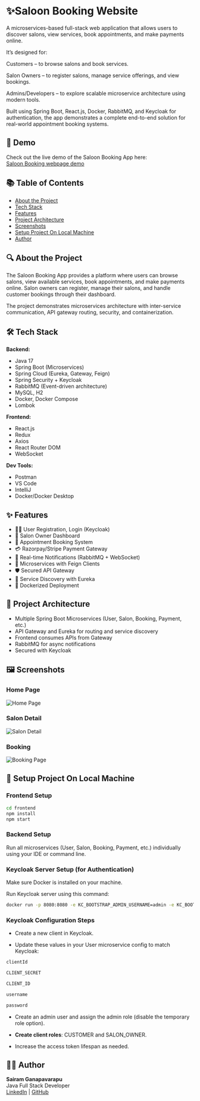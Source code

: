 
# ✨Saloon Booking Website

A microservices-based full-stack web application that allows users to discover salons, view services, book appointments, and make payments online.

It’s designed for:

Customers – to browse salons and book services.

Salon Owners – to register salons, manage service offerings, and view bookings.

Admins/Developers – to explore scalable microservice architecture using modern tools.

Built using Spring Boot, React.js, Docker, RabbitMQ, and Keycloak for authentication, the app demonstrates a complete end-to-end solution for real-world appointment booking systems.

## 🔗 Demo

Check out the live demo of the Saloon Booking App here:  
[Saloon Booking webpage demo](https://styluno.netlify.app/)

## 📚 Table of Contents

- [About the Project](#about-the-project)
- [Tech Stack](#tech-stack)
- [Features](#features)
- [Project Architecture](#project-architecture)
- [Screenshots](#screenshots)
- [Setup Project On Local Machine](#setup) 
- [Author](#author)

## 🔍 About the Project

The Saloon Booking App provides a platform where users can browse salons, view available services, book appointments, and make payments online. Salon owners can register, manage their salons, and handle customer bookings through their dashboard.

The project demonstrates microservices architecture with inter-service communication, API gateway routing, security, and containerization.

## 🛠️ Tech Stack

**Backend:**
- Java 17
- Spring Boot (Microservices)
- Spring Cloud (Eureka, Gateway, Feign)
- Spring Security + Keycloak
- RabbitMQ (Event-driven architecture)
- MySQL, H2
- Docker, Docker Compose
- Lombok

**Frontend:**
- React.js
- Redux
- Axios
- React Router DOM
- WebSocket

**Dev Tools:**
- Postman
- VS Code 
- IntelliJ
- Docker/Docker Desktop


## ✨ Features

- 🧍‍♂️ User Registration, Login (Keycloak)
- 🏪 Salon Owner Dashboard
- 📅 Appointment Booking System
- 💳 Razorpay/Stripe Payment Gateway 
- 🔔 Real-time Notifications (RabbitMQ + WebSocket)
- 📂 Microservices with Feign Clients
- 🛡️ Secured API Gateway
- 🧭 Service Discovery with Eureka
- 🐳 Dockerized Deployment


## 🧱 Project Architecture

- Multiple Spring Boot Microservices (User, Salon, Booking, Payment, etc.)
- API Gateway and Eureka for routing and service discovery
- Frontend consumes APIs from Gateway
- RabbitMQ for async notifications
- Secured with Keycloak

## 🖼️ Screenshots

### Home Page  
![Home Page](link-to-home-page-image)

### Salon Detail  
![Salon Detail](link-to-salon-detail-image)

### Booking  
![Booking Page](link-to-booking-page-image)


## 🚀 Setup Project On Local Machine

### Frontend Setup
```bash
cd frontend
npm install
npm start
```

### Backend Setup
Run all microservices (User, Salon, Booking, Payment, etc.) individually using your IDE or command line.

### Keycloak Server Setup (for Authentication)
Make sure Docker is installed on your machine.

Run Keycloak server using this command:

```bash
docker run -p 8080:8080 -e KC_BOOTSTRAP_ADMIN_USERNAME=admin -e KC_BOOTSTRAP_ADMIN_PASSWORD=admin quay.io/keycloak/keycloak:26.1.0 start-dev
```

### Keycloak Configuration Steps
- Create a new client in Keycloak.

- Update these values in your User microservice config to match Keycloak:

```bash
clientId

CLIENT_SECRET

CLIENT_ID

username

password
```


- Create an admin user and assign the admin role (disable the temporary role option).

- **Create client roles**: CUSTOMER and SALON_OWNER.

- Increase the access token lifespan as needed.


## 👨‍💻 Author

**Sairam Ganapavarapu**  
Java Full Stack Developer  
[LinkedIn](https://www.linkedin.com/in/your-profile) | [GitHub](https://github.com/your-username)

